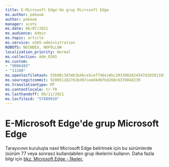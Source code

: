```yaml
---
title: E-Microsoft Edge'de grup Microsoft Edge
ms.author: pebaum
author: pebaum
manager: scotv
ms.date: 06/07/2021
ms.audience: Admin
ms.topic: article
ms.service: o365-administration
ROBOTS: NOINDEX, NOFOLLOW
localization_priority: Normal
ms.collection: Adm_O365
ms.custom:
- "9006493"
- "11108"
ms.openlocfilehash: 55b98c3d34b1b4bce5cef746e18bc2933902624547d2020118579593ca5c6f77
ms.sourcegitcommit: 920051182781bd97ce4d4d6fbd268cb37b84d239
ms.translationtype: MT
ms.contentlocale: tr-TR
ms.lasthandoff: 08/11/2021
ms.locfileid: "57889910"
---
```

# <a name="group-policies-in-microsoft-edge"></a>E-Microsoft Edge'de grup Microsoft Edge

Tarayıcının kuruluşta nasıl Microsoft Edge belirtmek için bu sürümlerde (sürüm 77 veya sonrası) kullanılabilen grup ilkelerini kullanın. Daha fazla bilgi için [bkz. Microsoft Edge - İlkeler.](https://docs.microsoft.com/deployedge/microsoft-edge-policies#available-policies)